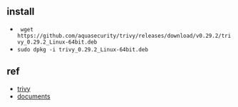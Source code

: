 
## install 
<!-- for WSL -->
+ ` wget https://github.com/aquasecurity/trivy/releases/download/v0.29.2/trivy_0.29.2_Linux-64bit.deb`
+ `sudo dpkg -i trivy_0.29.2_Linux-64bit.deb`

## ref
+ [trivy](https://github.com/aquasecurity/trivy)
+ [documents](https://aquasecurity.github.io/trivy/v0.29.2/)